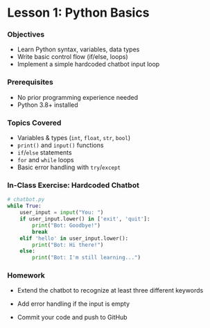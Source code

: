 # Lesson 1: Python Basics

### Objectives
- Learn Python syntax, variables, data types  
- Write basic control flow (if/else, loops)  
- Implement a simple hardcoded chatbot input loop  

### Prerequisites
- No prior programming experience needed  
- Python 3.8+ installed  

### Topics Covered
- Variables & types (`int`, `float`, `str`, `bool`)  
- `print()` and `input()` functions  
- `if`/`else` statements  
- `for` and `while` loops  
- Basic error handling with `try`/`except`  

### In-Class Exercise: Hardcoded Chatbot
```python
# chatbot.py
while True:
    user_input = input("You: ")
    if user_input.lower() in ['exit', 'quit']:
        print("Bot: Goodbye!")
        break
    elif 'hello' in user_input.lower():
        print("Bot: Hi there!")
    else:
        print("Bot: I'm still learning...")
```

### Homework

- Extend the chatbot to recognize at least three different keywords

- Add error handling if the input is empty

- Commit your code and push to GitHub